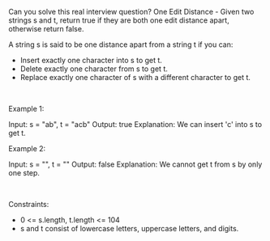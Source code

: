Can you solve this real interview question? One Edit Distance - Given two strings s and t, return true if they are both one edit distance apart, otherwise return false.

A string s is said to be one distance apart from a string t if you can:

 * Insert exactly one character into s to get t.
 * Delete exactly one character from s to get t.
 * Replace exactly one character of s with a different character to get t.

 

Example 1:


Input: s = "ab", t = "acb"
Output: true
Explanation: We can insert 'c' into s to get t.


Example 2:


Input: s = "", t = ""
Output: false
Explanation: We cannot get t from s by only one step.


 

Constraints:

 * 0 <= s.length, t.length <= 104
 * s and t consist of lowercase letters, uppercase letters, and digits.
